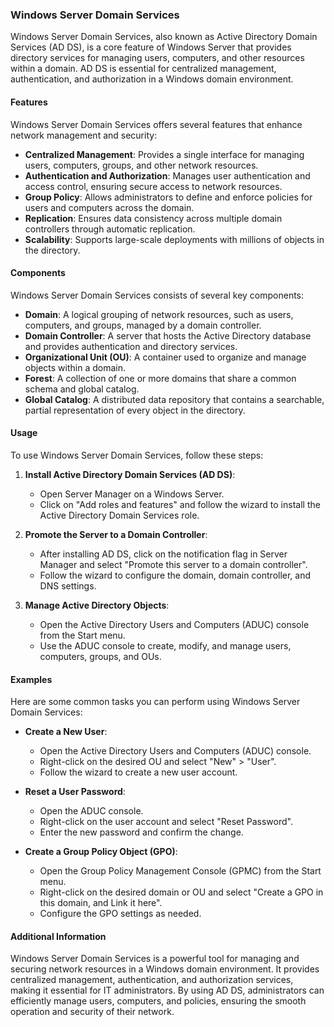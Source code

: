
### Windows Server Domain Services

Windows Server Domain Services, also known as Active Directory Domain Services (AD DS), is a core feature of Windows Server that provides directory services for managing users, computers, and other resources within a domain. AD DS is essential for centralized management, authentication, and authorization in a Windows domain environment.

#### Features

Windows Server Domain Services offers several features that enhance network management and security:

- **Centralized Management**: Provides a single interface for managing users, computers, groups, and other network resources.
- **Authentication and Authorization**: Manages user authentication and access control, ensuring secure access to network resources.
- **Group Policy**: Allows administrators to define and enforce policies for users and computers across the domain.
- **Replication**: Ensures data consistency across multiple domain controllers through automatic replication.
- **Scalability**: Supports large-scale deployments with millions of objects in the directory.

#### Components

Windows Server Domain Services consists of several key components:

- **Domain**: A logical grouping of network resources, such as users, computers, and groups, managed by a domain controller.
- **Domain Controller**: A server that hosts the Active Directory database and provides authentication and directory services.
- **Organizational Unit (OU)**: A container used to organize and manage objects within a domain.
- **Forest**: A collection of one or more domains that share a common schema and global catalog.
- **Global Catalog**: A distributed data repository that contains a searchable, partial representation of every object in the directory.

#### Usage

To use Windows Server Domain Services, follow these steps:

1. **Install Active Directory Domain Services (AD DS)**:
   - Open Server Manager on a Windows Server.
   - Click on "Add roles and features" and follow the wizard to install the Active Directory Domain Services role.

2. **Promote the Server to a Domain Controller**:
   - After installing AD DS, click on the notification flag in Server Manager and select "Promote this server to a domain controller".
   - Follow the wizard to configure the domain, domain controller, and DNS settings.

3. **Manage Active Directory Objects**:
   - Open the Active Directory Users and Computers (ADUC) console from the Start menu.
   - Use the ADUC console to create, modify, and manage users, computers, groups, and OUs.

#### Examples

Here are some common tasks you can perform using Windows Server Domain Services:

- **Create a New User**:
  - Open the Active Directory Users and Computers (ADUC) console.
  - Right-click on the desired OU and select "New" > "User".
  - Follow the wizard to create a new user account.

- **Reset a User Password**:
  - Open the ADUC console.
  - Right-click on the user account and select "Reset Password".
  - Enter the new password and confirm the change.

- **Create a Group Policy Object (GPO)**:
  - Open the Group Policy Management Console (GPMC) from the Start menu.
  - Right-click on the desired domain or OU and select "Create a GPO in this domain, and Link it here".
  - Configure the GPO settings as needed.

#### Additional Information

Windows Server Domain Services is a powerful tool for managing and securing network resources in a Windows domain environment. It provides centralized management, authentication, and authorization services, making it essential for IT administrators. By using AD DS, administrators can efficiently manage users, computers, and policies, ensuring the smooth operation and security of their network.
